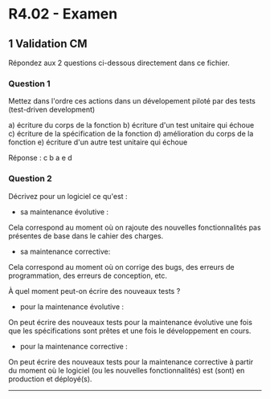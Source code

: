# R4.02 - Examen

## 1 Validation CM

Répondez aux 2 questions ci-dessous directement dans ce fichier.

### Question 1
Mettez dans l'ordre ces actions dans un dévelopement piloté par des tests (test-driven development)

a) écriture du corps de la fonction
b) écriture d'un test unitaire qui échoue
c) écriture de la spécification de la fonction
d) amélioration du corps de la fonction
e) écriture d'un autre test unitaire qui échoue

Réponse : c b a e d

### Question 2
Décrivez pour un logiciel ce qu'est :

* sa maintenance évolutive :

Cela correspond au moment où on rajoute des nouvelles fonctionnalités pas présentes de base dans le cahier des charges.

* sa maintenance corrective:

Cela correspond au moment où on corrige des bugs, des erreurs de programmation, des erreurs de conception, etc.

À quel moment peut-on écrire des nouveaux tests ?

* pour la maintenance évolutive :

On peut écrire des nouveaux tests pour la maintenance évolutive une fois que les spécifications sont prêtes et une fois le développement en cours.

* pour la maintenance corrective :

On peut écrire des nouveaux tests pour la maintenance corrective à partir du moment où le logiciel (ou les nouvelles fonctionnalités) est (sont) en production et déployé(s).

---
